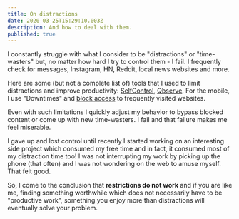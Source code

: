 ```yaml
---
title: On distractions
date: 2020-03-25T15:29:10.003Z
description: And how to deal with them.
published: true
---
```


I constantly struggle with what I consider to be "distractions" or "time-wasters" but, no matter how hard I try to control them - I fail. I frequently check for messages, Instagram, HN, Reddit, local news websites and more.

Here are some (but not a complete list of) tools that I used to limit distractions and improve productivity: [SelfControl](https://alternativeto.net/software/selfcontrol/), [Qbserve](https://alternativeto.net/software/qbserve/). For the mobile, I use "Downtimes" and [block access](https://www.imore.com/how-block-specific-websites-being-accessed-safari-iphone-and-ipad) to frequently visited websites.

Even with such limitations I quickly adjust my behavior to bypass blocked content or come up with new time-wasters. I fail and that failure makes me feel miserable.

I gave up and lost control until recently I started working on an interesting side project which consumed my free time and in fact, it consumed most of my distraction time too! I was not interrupting my work by picking up the phone (that often) and I was not wondering on the web to amuse myself. That felt good.

So, I come to the conclusion that **restrictions do not work** and if you are like me, finding something worthwhile which does not necessarily have to be "productive work", something you enjoy more than distractions will eventually solve your problem.
